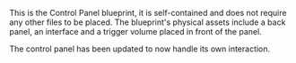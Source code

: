 This is the Control Panel blueprint, it is self-contained and does not require any other files to be placed. The blueprint's physical assets include a back panel, an interface and a trigger volume placed in front of the panel.

The control panel has been updated to now handle its own interaction.
